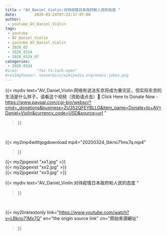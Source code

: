 ```yaml
---
title : "AV_Daniel_Violin:对待疫情日本政府和人民的态度 "
date:        2020-03-24T07:23:37-07:00
author:
 - youtube_AV_Daniel_Violin
tags:
 - youtube
 - AV_Daniel_Violin
 - youtube_AV_Daniel_Violin
 - 2020_03
 - 2020_0324
 - 2020_0324_07
categories:
 - 2020_0324
#icon:        "fas fa-lock-open"
#resImgTeaser: teaserpics/wikipedia.org/emacs-jokes.png
---
```


{{< mydiv text="AV_Daniel_Violin:网络有说法东京将成为重灾区，但实际东京的生活是什么样子，请看这个视频（资助请点击）📌 Click Here to Donate Now - https://www.paypal.com/cgi-bin/webscr?cmd=_donations&business=ZU352QFEYBLLG&item_name=Donate+to+AV+Daniel+Violin&currency_code=USD&source=url "
>}}
<br>


{{< my2mp4withjpgdownload mp4="20200324_lbkno71mx7q.mp4"
>}}

{{< my2jpgexist "xx1.jpg" >}}<br>
{{< my2jpgexist "xx2.jpg" >}}<br>
{{< my2jpgexist "xx3.jpg" >}}<br>



{{< mydiv text="AV_Daniel_Violin:对待疫情日本政府和人民的态度 "
>}}
<br>

{{< my2linktextonly link="https://www.youtube.com/watch?v=LBkno71Mx7Q"
en="the origin source link" cn="原始來源網址"
>}}


<br>


